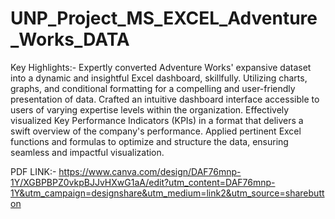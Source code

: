 # UNP_Project_MS_EXCEL_Adventure_Works_DATA

Key Highlights:-
Expertly converted Adventure Works' expansive dataset into a dynamic and insightful Excel dashboard, skillfully.
Utilizing charts, graphs, and conditional formatting for a compelling and user-friendly presentation of data. 
Crafted an intuitive dashboard interface accessible to users of varying expertise levels within the organization.
Effectively visualized Key Performance Indicators (KPIs) in a format that delivers a swift overview of the company's performance.
Applied pertinent Excel functions and formulas to optimize and structure the data, ensuring seamless and impactful visualization.

PDF LINK:- https://www.canva.com/design/DAF76mnp-1Y/XGBPBPZ0vkpBJJvHXwG1aA/edit?utm_content=DAF76mnp-1Y&utm_campaign=designshare&utm_medium=link2&utm_source=sharebutton
